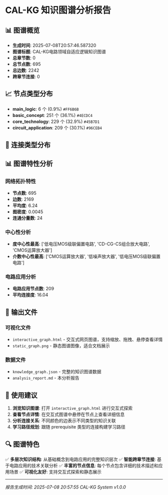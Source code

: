 # CAL-KG 知识图谱分析报告

## 📊 图谱概览

- **生成时间**: 2025-07-08T20:57:46.587320
- **图谱标题**: CAL-KG电路领域自适应逻辑知识图谱
- **总章节数**: 0
- **总节点数**: 695
- **总边数**: 2242
- **跨章节连接**: 0

## 📈 节点类型分布

- **main_logic**: 6 个 (0.9%) `#FF6B6B`
- **basic_concept**: 251 个 (36.1%) `#4ECDC4`
- **core_technology**: 229 个 (32.9%) `#45B7D1`
- **circuit_application**: 209 个 (30.1%) `#96CEB4`

## 🔗 连接类型分布


## 📊 图谱特性分析

### 网络拓扑特性
- **节点数**: 695
- **边数**: 2169
- **平均度**: 6.24
- **图密度**: 0.0045
- **连通分量数**: 24

### 中心性分析
- **度中心性最高**: ['低电压MOS级联偏置电路', 'CD-CG-CS组合放大电路', 'CMOS运算放大器']
- **介数中心性最高**: ['CMOS运算放大器', '低噪声放大器', '低电压MOS级联偏置电路']

### 电路应用分析
- **电路应用节点数**: 209
- **平均连接度**: 16.04

## 📁 输出文件

### 可视化文件
- `interactive_graph.html` - 交互式网页图谱，支持缩放、拖拽、悬停查看详情
- `static_graph.png` - 静态图谱图像，适合文档展示

### 数据文件
- `knowledge_graph.json` - 完整的知识图谱数据
- `analysis_report.md` - 本分析报告

## 🎯 使用建议

1. **浏览知识图谱**: 打开 `interactive_graph.html` 进行交互式探索
2. **查看节点详情**: 在交互式图谱中悬停在节点上查看详细信息
3. **分析连接关系**: 不同颜色的边表示不同类型的知识关联
4. **学习路径规划**: 跟随 prerequisite 类型的连接构建学习路径

## 🔍 图谱特色

✅ **多层次知识结构**: 从基础概念到电路应用的完整知识层次
✅ **智能跨章节连接**: 基于电路应用的技术关联分析
✅ **丰富的节点信息**: 每个节点包含详细的技术描述和应用场景
✅ **可视化友好**: 支持交互式探索和静态展示

---
*报告生成时间: 2025-07-08 20:57:55*
*CAL-KG System v1.0.0*
